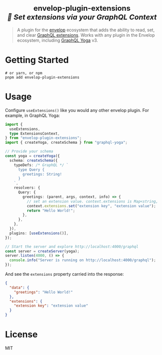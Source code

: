 <h1 align="center">
  <span style="font-size:24px">envelop-plugin-extensions</span><br />
  <sub><i>🔌 Set extensions via your GraphQL Context</i></sub>
</h1>

> A plugin for the [envelop](https://the-guild.dev/graphql/envelop) ecosystem that adds the ability to read, set, and clear [GraphQL extensions](https://spec.graphql.org/June2018/#sec-Response-Format). Works with any plugin in the Envelop ecosystem, including [GraphQL Yoga](https://the-guild.dev/graphql/yoga-server) v3.

# Getting Started

```
# or yarn, or npm
pnpm add envelop-plugin-extensions
```

# Usage

Configure `useExtensions()` like you would any other envelop plugin. For example, in GraphQL Yoga:

```ts
import {
  useExtensions,
  type ExtensionsContext,
} from "envelop-plugin-extensions";
import { createYoga, createSchema } from "graphql-yoga";

// Provide your schema
const yoga = createYoga({
  schema: createSchema({
    typeDefs: /* GraphQL */ `
      type Query {
        greetings: String!
      }
    `,
    resolvers: {
      Query: {
        greetings: (parent, args, context, info) => {
          // set an extension value. context.extensions is Map<string, unknown>
          context.extensions.set("extension key", "extension value");
          return "Hello World!";
        },
      },
    },
  }),
  plugins: [useExtensions()],
});

// Start the server and explore http://localhost:4000/graphql
const server = createServer(yoga);
server.listen(4000, () => {
  console.info("Server is running on http://localhost:4000/graphql");
});
```

And see the `extensions` property carried into the response:

```json
{
  "data": {
    "greetings": "Hello World!"
  },
  "extensions": {
    "extension key": "extension value"
  }
}
```

# License

MIT
